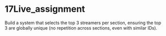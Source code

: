 # 17Live_assignment
Build a system that selects the top 3 streamers per section, ensuring the top 3 are globally unique (no repetition across sections, even with similar IDs).

